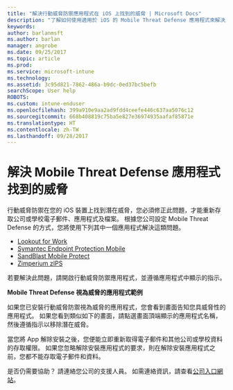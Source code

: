 ```yaml
---
title: "解決行動威脅防禦應用程式在 iOS 上找到的威脅 | Microsoft Docs"
description: "了解如何使用適用於 iOS 的 Mobile Threat Defense 應用程式來解決威脅。"
keywords: 
author: barlanmsft
ms.author: barlan
manager: angrobe
ms.date: 09/25/2017
ms.topic: article
ms.prod: 
ms.service: microsoft-intune
ms.technology: 
ms.assetid: 3c95d821-7862-486a-b9dc-0ed37bc5befb
searchScope: User help
ROBOTS: 
ms.custom: intune-enduser
ms.openlocfilehash: 399a910e9aa2ad9fdd4ceefe446c637aa5076c12
ms.sourcegitcommit: 668b408819c75ba5e827e36974935aafaf85871e
ms.translationtype: HT
ms.contentlocale: zh-TW
ms.lasthandoff: 09/28/2017
---
```

# <a name="resolve-a-threat-found-by-a-mobile-threat-defense-app"></a>解決 Mobile Threat Defense 應用程式找到的威脅

行動威脅防禦在您的 iOS 裝置上找到潛在威脅，您必須修正此問題，才能重新存取公司或學校電子郵件、應用程式及檔案。 根據您公司設定 Mobile Threat Defense 的方式，您將使用下列其中一個應用程式解決這類問題。


* [Lookout for Work](you-need-to-resolve-a-threat-found-by-lookout-for-work-ios.md)
* [Symantec Endpoint Protection Mobile](you-need-to-resolve-a-threat-found-by-skycure-ios.md)
* [SandBlast Mobile Protect](you-need-to-resolve-a-threat-found-by-checkpoint-ios.md)
* [Zimperium zIPS](you-need-to-resolve-a-threat-found-by-zips-ios.md)

若要解決此問題，請開啟行動威脅防禦應用程式，並遵循應用程式中顯示的指示。

**Mobile Threat Defense 視為威脅的應用程式範例**

如果您已安裝行動威脅防禦視為威脅的應用程式，您會看到畫面告知您具威脅性的應用程式。 如果您看到類似如下的畫面，請點選畫面頂端顯示的應用程式名稱，然後遵循指示以移除潛在威脅。

當您將 App 解除安裝之後，您便能立即重新取得電子郵件和其他公司或學校資料的存取權限。 如果您忽略解除安裝應用程式的要求，則在解除安裝應用程式之前，您都不能存取電子郵件和資料。

是否仍需要協助？ 請連絡您公司的支援人員。 如需連絡資訊，請查看[公司入口網站](https://portal.manage.microsoft.com)。

